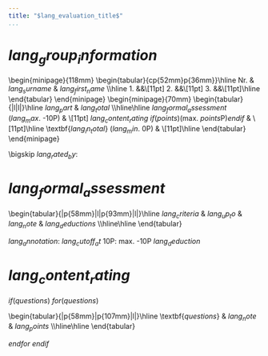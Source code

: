 ```yaml
---
title: "$lang_evaluation_title$"
...
```





# $lang_group_information$

\begin{minipage}{118mm}
\begin{tabular}{cp{52mm}p{36mm}}\hline
    Nr. & $lang_surname$ & $lang_first_name$ \\\hline
    1.  &&\\[11pt]
    2.  &&\\[11pt]
    3.  &&\\[11pt]\hline
\end{tabular}
\end{minipage}
\begin{minipage}{70mm}
\begin{tabular}{|l|l|}\hline
    $lang_part$ & $lang_total$ \\\hline\hline
    $lang_formal_assessment$ ($lang_max$. -10P) & \\[11pt]
    $lang_content_rating$ $if(points)$(max. $points$P)$endif$ & \\[11pt]\hline
    \textbf{$lang_in_total$} ($lang_min$. 0P) & \\[11pt]\hline
\end{tabular}
\end{minipage}

\bigskip
$lang_rated_by$:




# $lang_formal_assessment$

\begin{tabular}{|p{58mm}|l|p{93mm}|l|}\hline
    $lang_criteria$ & $lang_up_to$ & $lang_note$ & $lang_deductions$ \\\hline\hline
\end{tabular}

$lang_annotation$: $lang_cutoff_at$ 10P: max. -10P $lang_deduction$




# $lang_content_rating$

$if(questions)$
$for(questions)$

\begin{tabular}{|p{58mm}|p{107mm}|l|}\hline
    \textbf{$questions$} & $lang_note$ & $lang_points$ \\\hline\hline
\end{tabular}

$endfor$
$endif$







